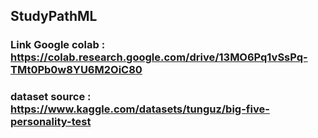 ## StudyPathML

### Link Google colab : https://colab.research.google.com/drive/13MO6Pq1vSsPq-TMt0Pb0w8YU6M2OiC80
### dataset source     : https://www.kaggle.com/datasets/tunguz/big-five-personality-test
